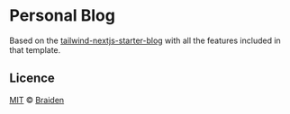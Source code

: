 # Personal Blog

Based on the [tailwind-nextjs-starter-blog](https://github.com/timlrx/tailwind-nextjs-starter-blog) with all the features included in that template.

## Licence

[MIT](https://github.com/electricman991/personal-blog/blob/main/LICENSE) © [Braiden](https://www.github.com/electricman991)
